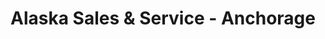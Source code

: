 ---
title: "Alaska Sales & Service - Anchorage"
url: /anchorage/alaska-sales-und-service-anchorage/
shop: Autohaus
---